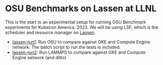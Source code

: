 # OSU Benchmarks on Lassen at LLNL

This is the start to an experimental setup for running OSU Benchmark experiments for Kubecon America, 2023.
We will be using LSF, which is the scheduler and resource manager on [Lassen](https://hpc.llnl.gov/hardware/compute-platforms/lassen).

 - [lassen-run1](lassen-run1): Run OSU to compare against GKE and Compute Engine network. The batch script to run the tests is included.
 - [lassen-run2](lassen-run2): Run LAMMPS to compare against GKE and Compute Engine network (and ditto)
